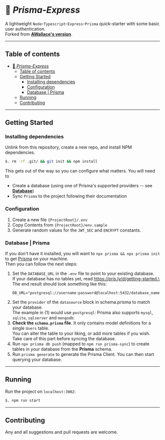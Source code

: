 # 🚄 *Prisma-Express*

A lightweight `Node`-`Typescript`-`Express`-`Prisma` quick-starter with some basic user authentication.\
Forked from [**AWallace's version**](https://github.com/vawallace/base-node-express).

---

## Table of contents
- [🚄 *Prisma-Express*](#-prisma-express)
  - [Table of contents](#table-of-contents)
  - [Getting Started](#getting-started)
    - [Installing dependencies](#installing-dependencies)
    - [Configuration](#configuration)
    - [Database | Prisma](#database--prisma)
  - [Running](#running)
  - [Contributing](#contributing)

---

## Getting Started
### Installing dependencies
Unlink from this repository, create a new repo, and install NPM dependencies.
```bash
$. rm -rf .git/ && git init && npm install 
```

This gets out of the way so you can configure what matters. You will need to
* Create a database (using one of Prisma's supported providers -- see [**Database**](#database--prisma))
* Sync `Prisma` to the project following their documentation

### Configuration

1. Create a new file `{ProjectRoot}/.env` 
2. Copy Contents from `{ProjectRoot}/env.sample` 
3. Generate random values for the `JWT_SEC` and `ENCRYPT` constants.

### Database | Prisma
If you don't have it installed, you will want to `npx prisma && npx prisma init` to get [Prisma]() on your machine.\
Then you can follow the next steps:
1. Set the `DATABASE_URL` in the `.env` file to point to your existing database.\
   If your database has no tables yet, read https://pris.ly/d/getting-started.\
   The end result should look something like this:
   ```
   DB_URL="postgresql://username:password@localhost:5432/database_name"
   ```
2. Set the `provider` of the `datasource` block in schema.prisma to match your database.\
   The example in (1) would use `postgresql`: Prisma also supports `mysql`, `sqlite`, `sqlserver` and `mongodb`: 
3. **Check the `schema.prisma` file**. It only contains model definitions for a single `Users` table.\
   You can alter the table to your liking, or add more tables if you wish. Take care of this part before syncing the database.
4. Run `npx prisma db push` (mapped to `npm run prisma-sync`) to create tables in your database from the **Prisma** schema.
5. Run `prisma generate` to generate the Prisma Client. You can then start querying your database.


---

## Running
Run the project on `localhost:3002`:
```bash
$. npm run start
```

---

## Contributing
Any and all suggestions and pull requests are welcome. 
